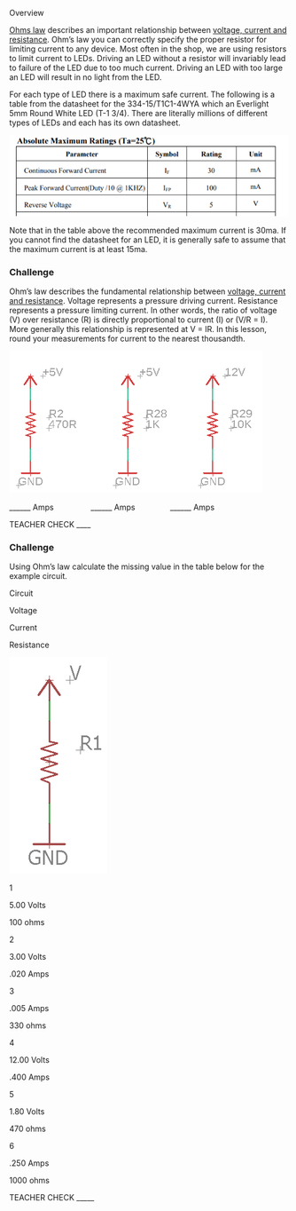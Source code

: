 Overview

[Ohms law](https://www.google.com/url?q=https://docs.google.com/document/d/1BmZbXzxnD2j17QToSZ9jeZmnP7burwfksfQq2v4zu-Y/edit%23heading%3Dh.t5bxsyeu98j2&sa=D&ust=1587613173894000) describes an important relationship between [voltage, current and resistance](https://www.google.com/url?q=https://docs.google.com/document/d/1BmZbXzxnD2j17QToSZ9jeZmnP7burwfksfQq2v4zu-Y/edit%23heading%3Dh.7g89z82u0oqw&sa=D&ust=1587613173895000). Ohm’s law you can correctly specify the proper resistor for limiting current to any device. Most often in the shop, we are using resistors to limit current to LEDs. Driving an LED without a resistor will invariably lead to failure of the LED due to too much current. Driving an LED with too large an LED will result in no light from the LED.

For each type of LED there is a maximum safe current. The following is a table from the datasheet for the 334-15/T1C1-4WYA which an Everlight 5mm Round White LED (T-1 3/4). There are literally millions of different types of LEDs and each has its own datasheet.

![](images/image94.png)

Note that in the table above the recommended maximum current is 30ma. If you cannot find the datasheet for an LED, it is generally safe to assume that the maximum current is at least 15ma.

### Challenge

Ohm’s law describes the fundamental relationship between [voltage, current and resistance](https://www.google.com/url?q=https://docs.google.com/document/d/1BmZbXzxnD2j17QToSZ9jeZmnP7burwfksfQq2v4zu-Y/edit%23heading%3Dh.7g89z82u0oqw&sa=D&ust=1587613173896000). Voltage represents a pressure driving current. Resistance represents a pressure limiting current. In other words, the ratio of voltage (V) over resistance (R) is directly proportional to current (I) or (V/R = I). More generally this relationship is represented at V = IR. In this lesson, round your measurements for current to the nearest thousandth.

![](images/image35.png)

\_\_\_\_\_\_ Amps                 \_\_\_\_\_\_ Amps                \_\_\_\_\_\_ Amps

TEACHER CHECK \_\_\_\_

### Challenge

Using Ohm’s law calculate the missing value in the table below for the example circuit.

Circuit

Voltage

Current

Resistance

![](images/image86.png)

1

5.00 Volts

100 ohms

2

3.00 Volts

.020 Amps

3

.005 Amps

330 ohms

4

12.00 Volts

.400 Amps

5

1.80 Volts

470 ohms

6

.250 Amps

1000 ohms

TEACHER CHECK \_\_\_\_\_
